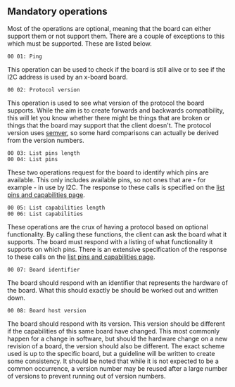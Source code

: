 
Mandatory operations
--------------------

Most of the operations are optional, meaning that the board can either support them or not
support them. There are a couple of exceptions to this which must be supported. These are 
listed below.

    00 01: Ping
    
This operation can be used to check if the board is still alive or to see if the I2C address
is used by an x-board board.

    00 02: Protocol version

This operation is used to see what version of the protocol the board supports. While the aim is to
create forwards and backwards compatibility, this will let you know whether there might be things
that are broken or things that the board may support that the client doesn't. The protocol version
uses [semver](http://semver.org), so some hard comparisons can actually be derived from the version 
numbers.

    00 03: List pins length
    00 04: List pins

These two operations request for the board to identify which pins are available. This only includes
available pins, so not ones that are - for example - in use by I2C. The response to these calls
is specified on the [list pins and capabilities page](list-pins-capabilities.md).

    00 05: List capabilities length
    00 06: List capabilities
    
These operations are the crux of having a protocol based on optional functionality. By calling
these functions, the client can ask the board what it supports. The board must respond with a 
listing of what functionality it supports on which pins. There is an extensive specification
of the response to these calls on the [list pins and capabilities page](list-pins-capabilities.md).

    00 07: Board identifier
    
The board should respond with an identifier that represents the hardware of the board. What
this should exactly be should be worked out and written down.

    00 08: Board host version

The board should respond with its version. This version should be different if the capabilities
of this same board have changed. This most commonly happen for a change in software, but should
the hardware change on a new revision of a board, the version should also be different. The exact
scheme used is up to the specific board, but a guideline will be written to create some 
consistency. It should be noted that while it is not expected to be a common occurrence, a version
number may be reused after a large number of versions to prevent running out of version numbers.